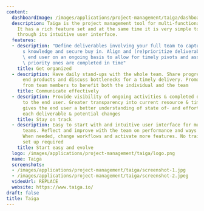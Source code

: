 ```yaml
---
content:
  dashboardImage: /images/applications/project-management/taiga/dashboard.jpg
  description: Taiga is the project management tool for multi-functional agile teams.
    It has a rich feature set and at the same time it is very simple to start with
    through its intuitive user interface.
  features:
  - description: "Define deliverables involving your full team to capture all team\xB4\
      s knowledge and secure buy in. Align and (re)prioritize deliverables with the\
      \ end user on an ongoing basis to allow for timely pivots and assure the highest\
      \ priority ones are completed in time"
    title: Get organized
  - description: Have daily stand-ups with the whole team. Share progress on agreed
      end products and discuss bottlenecks for a timely delivery. Promote risk-taking
      from team members to benefit both the individual and the team
    title: Communicate effectively
  - description: Provide visibility of ongoing activities & completed deliverables
      to the end user. Greater transparency into current resource & time allocation
      gives the end user a better understanding of state of- and effort needed for
      each deliverable & potential changes
    title: Stay on track
  - description: Easy to start with and intuitive user interface for multi functional
      teams. Reflect and improve with the team on performance and ways of working.
      When needed, change workflows and activate more features. No training and complex
      set up required
    title: Start easy and evolve
  logo: /images/applications/project-management/taiga/logo.png
  name: Taiga
  screenshots:
  - /images/applications/project-management/taiga/screenshot-1.jpg
  - /images/applications/project-management/taiga/screenshot-2.jpeg
  videoUrl: REPLACE
  website: https://www.taiga.io/
draft: false
title: Taiga
---
```


